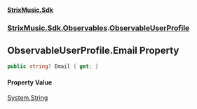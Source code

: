 #### [StrixMusic.Sdk](./index.md 'index')
### [StrixMusic.Sdk.Observables](./StrixMusic-Sdk-Observables.md 'StrixMusic.Sdk.Observables').[ObservableUserProfile](./StrixMusic-Sdk-Observables-ObservableUserProfile.md 'StrixMusic.Sdk.Observables.ObservableUserProfile')
## ObservableUserProfile.Email Property
```csharp
public string? Email { get; }
```
#### Property Value
[System.String](https://docs.microsoft.com/en-us/dotnet/api/System.String 'System.String')  
